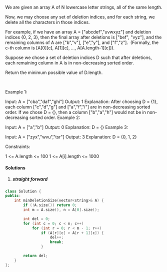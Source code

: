 We are given an array A of N lowercase letter strings, all of the same length.

Now, we may choose any set of deletion indices, and for each string, we delete all the characters in those indices.

For example, if we have an array A = ["abcdef","uvwxyz"] and deletion indices {0, 2, 3}, then the final array after deletions is ["bef", "vyz"], and the remaining columns of A are ["b","v"], ["e","y"], and ["f","z"].  (Formally, the c-th column is [A[0][c], A[1][c], ..., A[A.length-1][c]]).

Suppose we chose a set of deletion indices D such that after deletions, each remaining column in A is in non-decreasing sorted order.

Return the minimum possible value of D.length.

 

Example 1:

Input: A = ["cba","daf","ghi"]
Output: 1
Explanation: 
After choosing D = {1}, each column ["c","d","g"] and ["a","f","i"] are in non-decreasing sorted order.
If we chose D = {}, then a column ["b","a","h"] would not be in non-decreasing sorted order.
Example 2:

Input: A = ["a","b"]
Output: 0
Explanation: D = {}
Example 3:

Input: A = ["zyx","wvu","tsr"]
Output: 3
Explanation: D = {0, 1, 2}
 

Constraints:

1 <= A.length <= 100
1 <= A[i].length <= 1000

#### Solutions

1. ##### straight forward

```cpp
class Solution {
public:
    int minDeletionSize(vector<string>& A) {
        if (!A.size()) return 0;
        int m = A.size(), n = A[0].size();

        int del = 0;
        for (int c = 0; c < n; c++)
            for (int r = 0; r < m - 1; r++)
                if (A[r][c] > A[r + 1][c]) {
                    del++;
                    break;
                }

        return del;
    }
};
```